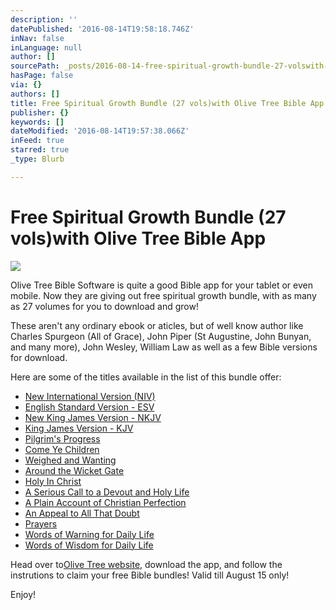 ```yaml
---
description: ''
datePublished: '2016-08-14T19:58:18.746Z'
inNav: false
inLanguage: null
author: []
sourcePath: _posts/2016-08-14-free-spiritual-growth-bundle-27-volswith-olive-tree-bible.md
hasPage: false
via: {}
authors: []
title: Free Spiritual Growth Bundle (27 vols)with Olive Tree Bible App
publisher: {}
keywords: []
dateModified: '2016-08-14T19:57:38.066Z'
inFeed: true
starred: true
_type: Blurb

---
```

# Free Spiritual Growth Bundle (27 vols)with Olive Tree Bible App
![](https://the-grid-user-content.s3-us-west-2.amazonaws.com/ab093edd-1670-43ee-ba3b-9ec76098b09e.jpg)

Olive Tree Bible Software is quite a good Bible app for your tablet or even mobile. Now they are giving out free spiritual growth bundle, with as many as 27 volumes for you to download and grow!

These aren't any ordinary ebook or aticles, but of well know author like Charles Spurgeon (All of Grace), John Piper (St Augustine, John Bunyan, and many more), John Wesley, William Law as well as a few Bible versions for download.

Here are some of the titles available in the list of this bundle offer:

* [New International Version (NIV)][0]
* [English Standard Version - ESV][1]
* [New King James Version - NKJV][2]
* [King James Version - KJV][3]
* [Pilgrim's Progress][4]
* [Come Ye Children][5]
* [Weighed and Wanting][6]
* [Around the Wicket Gate][7]
* [Holy In Christ][8]
* [A Serious Call to a Devout and Holy Life][9]
* [A Plain Account of Christian Perfection][10]
* [An Appeal to All That Doubt][11]
* [Prayers][12]
* [Words of Warning for Daily Life][13]
* [Words of Wisdom for Daily Life][14]

Head over to[Olive Tree website,][15] download the app, and follow the instrutions to claim your free Bible bundles! Valid till August 15 only!

Enjoy!

[0]: https://www.olivetree.com/store/product.php?productid=17562
[1]: https://www.olivetree.com/store/product.php?productid=16583
[2]: https://www.olivetree.com/store/product.php?productid=16633
[3]: https://www.olivetree.com/store/product.php?productid=16615
[4]: https://www.olivetree.com/store/product.php?productid=32942
[5]: https://www.olivetree.com/store/product.php?productid=17210
[6]: https://www.olivetree.com/store/product.php?productid=17841
[7]: https://www.olivetree.com/store/product.php?productid=17211
[8]: https://www.olivetree.com/store/product.php?productid=17629
[9]: https://www.olivetree.com/store/product.php?productid=17146
[10]: https://www.olivetree.com/store/product.php?productid=17158
[11]: https://www.olivetree.com/store/product.php?productid=17164
[12]: https://www.olivetree.com/store/product.php?productid=17303
[13]: https://www.olivetree.com/store/product.php?productid=17315
[14]: https://www.olivetree.com/store/product.php?productid=17316
[15]: https://goo.gl/N0eqk4 "Olive Tree website"